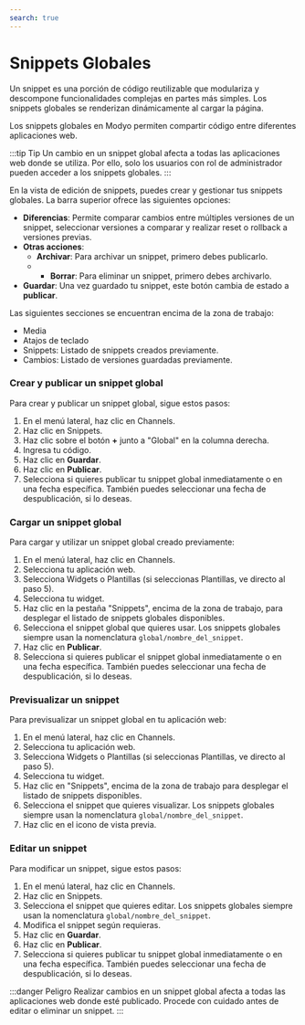 ```yaml
---
search: true
---
```


# Snippets Globales

Un snippet es una porción de código reutilizable que modulariza y descompone funcionalidades complejas en partes más simples. Los snippets globales se renderizan dinámicamente al cargar la página.

Los snippets globales en Modyo permiten compartir código entre diferentes aplicaciones web.

:::tip Tip
Un cambio en un snippet global afecta a todas las aplicaciones web donde se utiliza. Por ello, solo los usuarios con rol de administrador pueden acceder a los snippets globales.
:::

En la vista de edición de snippets, puedes crear y gestionar tus snippets globales. La barra superior ofrece las siguientes opciones:

- **Diferencias**: Permite comparar cambios entre múltiples versiones de un snippet, seleccionar versiones a comparar y realizar reset o rollback a versiones previas.
- **Otras acciones**:
    - **Archivar**: Para archivar un snippet, primero debes publicarlo.
    - - **Borrar**: Para eliminar un snippet, primero debes archivarlo.
- **Guardar**: Una vez guardado tu snippet, este botón cambia de estado a **publicar**.

Las siguientes secciones se encuentran encima de la zona de trabajo:

- Media
- Atajos de teclado
- Snippets: Listado de snippets creados previamente.
- Cambios: Listado de versiones guardadas previamente.



### Crear y publicar un snippet global

Para crear y publicar un snippet global, sigue estos pasos:

1. En el menú lateral, haz clic en Channels.
1. Haz clic en Snippets.
1. Haz clic sobre el botón **+** junto a "Global" en la columna derecha.
1. Ingresa tu código.
1. Haz clic en **Guardar**.
1. Haz clic en **Publicar**.
1. Selecciona si quieres publicar tu snippet global inmediatamente o en una fecha específica. También puedes seleccionar una fecha de despublicación, si lo deseas.

### Cargar un snippet global
Para cargar y utilizar un snippet global creado previamente:

1. En el menú lateral, haz clic en Channels.
1. Selecciona tu aplicación web.
1. Selecciona Widgets o Plantillas (si seleccionas Plantillas, ve directo al paso 5).
1. Selecciona tu widget.
1. Haz clic en la pestaña "Snippets", encima de la zona de trabajo, para desplegar el listado de snippets globales disponibles.
1. Selecciona el snippet global que quieres usar. Los snippets globales siempre usan la nomenclatura `global/nombre_del_snippet`.
1. Haz clic en **Publicar**.
1. Selecciona si quieres publicar el snippet global inmediatamente o en una fecha específica. También puedes seleccionar una fecha de despublicación, si lo deseas.

### Previsualizar un snippet
Para previsualizar un snippet global en tu aplicación web:

1. En el menú lateral, haz clic en Channels.
1. Selecciona tu aplicación web.
1. Selecciona Widgets o Plantillas (si seleccionas Plantillas, ve directo al paso 5).
1. Selecciona tu widget.
1. Haz clic en "Snippets", encima de la zona de trabajo para desplegar el listado de snippets disponibles.
1. Selecciona el snippet que quieres visualizar. Los snippets globales siempre usan la nomenclatura `global/nombre_del_snippet`.
1. Haz clic en el icono de vista previa.


### Editar un snippet
Para modificar un snippet, sigue estos pasos:

1. En el menú lateral, haz clic en Channels.
1. Haz clic en Snippets.
1. Selecciona el snippet que quieres editar. Los snippets globales siempre usan la nomenclatura `global/nombre_del_snippet`.
1. Modifica el snippet según requieras.
1. Haz clic en **Guardar**.
1. Haz clic en **Publicar**.
1. Selecciona si quieres publicar tu snippet global inmediatamente o en una fecha específica. También puedes seleccionar una fecha de despublicación, si lo deseas.


:::danger Peligro
Realizar cambios en un snippet global afecta a todas las aplicaciones web donde esté publicado. Procede con cuidado antes de editar o eliminar un snippet.
:::


